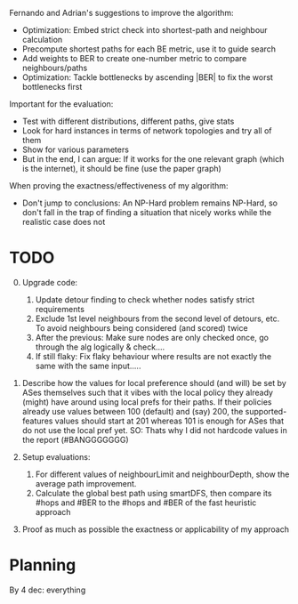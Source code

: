 Fernando and Adrian's suggestions to improve the algorithm:

- Optimization: Embed strict check into shortest-path and neighbour calculation
- Precompute shortest paths for each BE metric, use it to guide search
- Add weights to BER to create one-number metric to compare neighbours/paths
- Optimization: Tackle bottlenecks by ascending |BER| to fix the worst bottlenecks first

Important for the evaluation:

- Test with different distributions, different paths, give stats
- Look for hard instances in terms of network topologies and try all of them
- Show for various parameters
- But in the end, I can argue: If it works for the one relevant graph (which is the internet), it should be fine (use the paper graph)

When proving the exactness/effectiveness of my algorithm:

- Don't jump to conclusions: An NP-Hard problem remains NP-Hard, so don't fall in the trap of finding a situation that nicely works while the realistic case does not


# TODO

0. Upgrade code:
   1. Update detour finding to check whether nodes satisfy strict requirements
   2. Exclude 1st level neighbours from the second level of detours, etc. To avoid neighbours being considered (and scored) twice
   3. After the previous: Make sure nodes are only checked once, go through the alg logically & check....
   4. If still flaky: Fix flaky behaviour where results are not exactly the same with the same input.....

1. Describe how the values for local preference should (and will) be set by ASes themselves such that it vibes with the local policy they already (might) have around using local prefs for their paths. If their policies already use values between 100 (default) and (say) 200, the supported-features values should start at 201 whereas 101 is enough for ASes that do not use the local pref yet. SO: Thats why I did not hardcode values in the report (#BANGGGGGGG)

2. Setup evaluations:
   1. For different values of neighbourLimit and neighbourDepth, show the average path improvement.
   2. Calculate the global best path using smartDFS, then compare its #hops and #BER to the #hops and #BER of the fast heuristic approach

3. Proof as much as possible the exactness or applicability of my approach

# Planning

By 4 dec: everything
